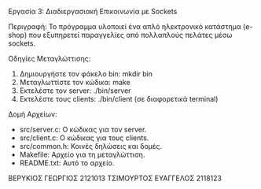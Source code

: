 Εργασία 3: Διαδιεργασιακή Επικοινωνία με Sockets

Περιγραφή:
Το πρόγραμμα υλοποιεί ένα απλό ηλεκτρονικό κατάστημα (e-shop) που εξυπηρετεί παραγγελίες από πολλαπλούς πελάτες μέσω sockets.

Οδηγίες Μεταγλώττισης:
1. Δημιουργήστε τον φάκελο bin: mkdir bin
2. Μεταγλωττίστε τον κώδικα: make
3. Εκτελέστε τον server: ./bin/server
4. Εκτελέστε τους clients: ./bin/client (σε διαφορετικά terminal)

Δομή Αρχείων:
- src/server.c: Ο κώδικας για τον server.
- src/client.c: Ο κώδικας για τους clients.
- src/common.h: Κοινές δηλώσεις και δομές.
- Makefile: Αρχείο για τη μεταγλώττιση.
- README.txt: Αυτό το αρχείο.

ΒΕΡΥΚΙΟΣ ΓΕΩΡΓΙΟΣ 2121013
ΤΣΙΜΟΥΡΤΟΣ ΕΥΑΓΓΕΛΟΣ 2118123
